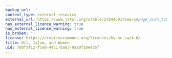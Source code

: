 ```yaml
---
backup_url: ''
content_type: external-resource
external_url: https://www.jstor.org/stable/27644501?seq=1#page_scan_tab_contents
has_external_licence_warning: true
has_external_license_warning: true
is_broken: ''
license: https://creativecommons.org/licenses/by-nc-sa/4.0/
title: Oil, Islam, and Women
uid: 7d0faf12-fce8-44c1-ba03-9a80f10e435f
---
```

